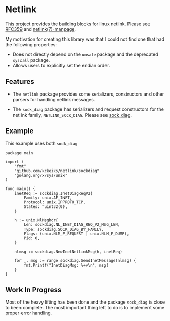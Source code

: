 # Netlink

This project provides the building blocks for linux netlink. Please see [RFC359](https://datatracker.ietf.org/doc/html/rfc3549) and [netlink(7)-manpage](https://man7.org/linux/man-pages/man7/netlink.7.html).

My motivation for creating this library was that I could not find one that had the following properties:

* Does not directly depend on the `unsafe` package and the deprecated `syscall` package.
* Allows users to explicitly set the endian order.

## Features

* The `netlink` package provides some serializers, constructors and other parsers for handling netlink messages. 

* The `sock_diag` package has serializers and request constructors for the netlink family, `NETLINK_SOCK_DIAG`. Please see [sock_diag](https://man7.org/linux/man-pages/man7/sock_diag.7.html).

## Example

This example uses both  `sock_diag`

```
package main

import (
    "fmt"
    "github.com/kckeiks/netlink/sockdiag"
    "golang.org/x/sys/unix"
)

func main() {
	inetReq := sockdiag.InetDiagReqV2{
		Family: unix.AF_INET,
		Protocol: unix.IPPROTO_TCP,
		States: ^uint32(0),
	}

	h := unix.NlMsghdr{
		Len: sockdiag.NL_INET_DIAG_REQ_V2_MSG_LEN,
		Type: sockdiag.SOCK_DIAG_BY_FAMILY,
		Flags: (unix.NLM_F_REQUEST | unix.NLM_F_DUMP),
		Pid: 0,
	}

	nlmsg := sockdiag.NewInetNetlinkMsg(h, inetReq)

	for _, msg := range sockdiag.SendInetMessage(nlmsg) {
		fmt.Printf("InetDiagMsg: %+v\n", msg)
	}
}

```

## Work In Progress

Most of the heavy lifting has been done and the package `sock_diag` is close to been complete. The most important thing left to do is to implement some proper error handling.

